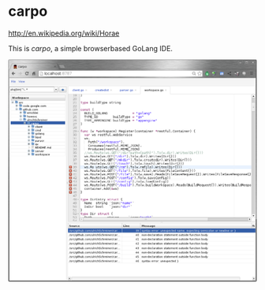 carpo
=====

http://en.wikipedia.org/wiki/Horae

This is *carpo*, a simple browserbased GoLang IDE.

![Screenshot](screenshot.png)

